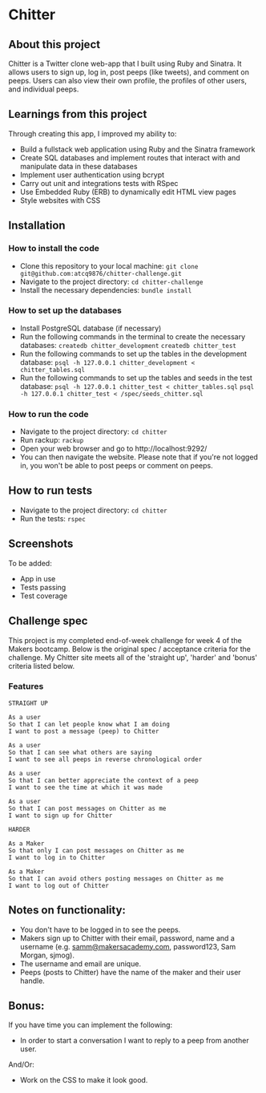 Chitter
=================

## About this project
Chitter is a Twitter clone web-app that I built using Ruby and Sinatra. It allows users to sign up, log in, post peeps (like tweets), and comment on peeps. Users can also view their own profile, the profiles of other users, and individual peeps.

## Learnings from this project
Through creating this app, I improved my ability to:
- Build a fullstack web application using Ruby and the Sinatra framework
- Create SQL databases and implement routes that interact with and manipulate data in these databases
- Implement user authentication using bcrypt
- Carry out unit and integrations tests with RSpec
- Use Embedded Ruby (ERB) to dynamically edit HTML view pages
- Style websites with CSS

## Installation
### How to install the code
- Clone this repository to your local machine:
``git clone git@github.com:atcq9876/chitter-challenge.git``
- Navigate to the project directory:
``cd chitter-challenge``
- Install the necessary dependencies:
``bundle install``

### How to set up the databases
- Install PostgreSQL database (if necessary)
- Run the following commands in the terminal to create the necessary databases:
``createdb chitter_development``
``createdb chitter_test``
- Run the following commands to set up the tables in the development database:
``psql -h 127.0.0.1 chitter_development < chitter_tables.sql``
- Run the following commands to set up the tables and seeds in the test database:
``psql -h 127.0.0.1 chitter_test < chitter_tables.sql``
``psql -h 127.0.0.1 chitter_test < /spec/seeds_chitter.sql``

### How to run the code
- Navigate to the project directory:
``cd chitter``
- Run rackup:
``rackup``
- Open your web browser and go to http://localhost:9292/
- You can then navigate the website. Please note that if you're not logged in, you won't be able to post peeps or comment on peeps.

## How to run tests
- Navigate to the project directory:
``cd chitter``
- Run the tests:
``rspec``

## Screenshots
To be added:
- App in use
- Tests passing
- Test coverage




## Challenge spec
This project is my completed end-of-week challenge for week 4 of the Makers bootcamp. Below is the original spec / acceptance criteria for the challenge. My Chitter site meets all of the 'straight up', 'harder' and 'bonus' criteria listed below.

### Features
```
STRAIGHT UP

As a user
So that I can let people know what I am doing  
I want to post a message (peep) to Chitter

As a user
So that I can see what others are saying  
I want to see all peeps in reverse chronological order

As a user
So that I can better appreciate the context of a peep
I want to see the time at which it was made

As a user
So that I can post messages on Chitter as me
I want to sign up for Chitter

HARDER

As a Maker
So that only I can post messages on Chitter as me
I want to log in to Chitter

As a Maker
So that I can avoid others posting messages on Chitter as me
I want to log out of Chitter
```

Notes on functionality:
------

* You don't have to be logged in to see the peeps.
* Makers sign up to Chitter with their email, password, name and a username (e.g. samm@makersacademy.com, password123, Sam Morgan, sjmog).
* The username and email are unique.
* Peeps (posts to Chitter) have the name of the maker and their user handle.

Bonus:
-----

If you have time you can implement the following:

* In order to start a conversation I want to reply to a peep from another user.

And/Or:

* Work on the CSS to make it look good.
